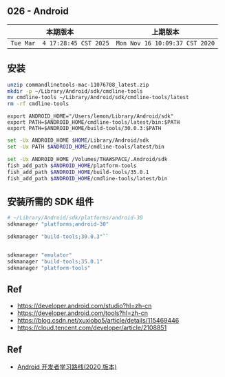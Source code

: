 ## 026 - Android


|本期版本|上期版本
|:---:|:---:
`Tue Mar  4 17:28:45 CST 2025` | `Mon Nov 16 10:09:37 CST 2020`


## 安装

```bash
unzip commandlinetools-mac-11076708_latest.zip
mkdir -p ~/Library/Android/sdk/cmdline-tools
mv cmdline-tools ~/Library/Android/sdk/cmdline-tools/latest
rm -rf cmdline-tools
```

```
export ANDROID_HOME="/Users/lemon/Library/Android/sdk"
export PATH=$ANDROID_HOME/cmdline-tools/latest/bin:$PATH
export PATH=$ANDROID_HOME/build-tools/30.0.3:$PATH
```


```bash
set -Ux ANDROID_HOME $HOME/Library/Android/sdk
set -Ux PATH $ANDROID_HOME/cmdline-tools/latest/bin
```





```bash
set -Ux ANDROID_HOME /Volumes/THAWSPACE/.Android/sdk
fish_add_path $ANDROID_HOME/platform-tools
fish_add_path $ANDROID_HOME/build-tools/35.0.1
fish_add_path $ANDROID_HOME/cmdline-tools/latest/bin
```



## 安装所需的 SDK 组件

```bash
# ~/Library/Android/sdk/platforms/android-30
sdkmanager "platforms;android-30"
```

```bash
sdkmanager "build-tools;30.0.3"``
```

```bash

sdkmanager "emulator"
sdkmanager "build-tools;35.0.1"
sdkmanager "platform-tools"
```



## Ref


* https://developer.android.com/studio?hl=zh-cn
* https://developer.android.com/tools?hl=zh-cn
* https://blog.csdn.net/xuxiobo5/article/details/115469446
* https://cloud.tencent.com/developer/article/2108851



## Ref

* [Android 开发者学习路线(2020 版本)](https://androidperformance.com/2020/02/03/android-development-learning-path-2020-edition/)